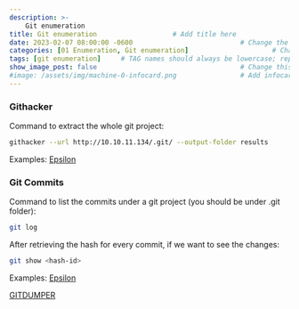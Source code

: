```yaml
---
description: >-
    Git enumeration
title: Git enumeration                   # Add title here
date: 2023-02-07 08:00:00 -0600                           # Change the date to match completion date
categories: [01 Enumeration, Git enumeration]                     # Change Templates to Writeup
tags: [git enumeration]     # TAG names should always be lowercase; replace template with writeup, and add relevant tags
show_image_post: false                                    # Change this to true
#image: /assets/img/machine-0-infocard.png                # Add infocard image here for post preview image
---
```

### Githacker
Command to extract the whole git project:
```bash
githacker --url http://10.10.11.134/.git/ --output-folder results
``` 
Examples:
[Epsilon](https://shuciran.github.io/posts/Epsilon/#fnref:githacker)

### Git Commits
Command to list the commits under a git project (you should be under .git folder):
```bash
git log
```
After retrieving the hash for every commit, if we want to see the changes:
```bash
git show <hash-id>
```
Examples:
[Epsilon](https://shuciran.github.io/posts/Epsilon/#fnref:git-commits)

[GITDUMPER](https://pentester.land/tutorials/2018/10/25/source-code-disclosure-via-exposed-git-folder.html)


